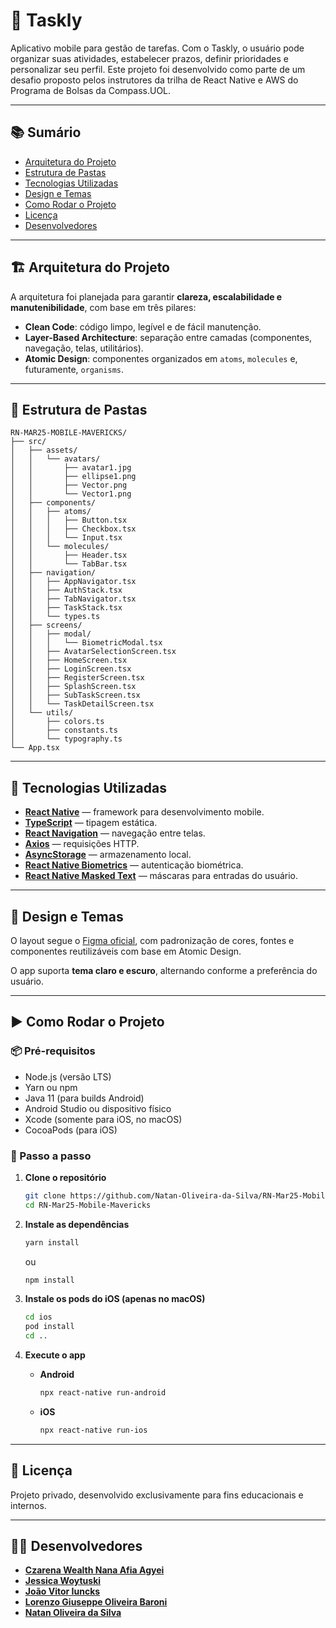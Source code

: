 # 📱 Taskly

Aplicativo mobile para gestão de tarefas. Com o Taskly, o usuário pode organizar suas atividades, estabelecer prazos, definir prioridades e personalizar seu perfil. Este projeto foi desenvolvido como parte de um desafio proposto pelos instrutores da trilha de React Native e AWS do Programa de Bolsas da Compass.UOL.

---

## 📚 Sumário

- [Arquitetura do Projeto](#-arquitetura-do-projeto)
- [Estrutura de Pastas](#-estrutura-de-pastas)
- [Tecnologias Utilizadas](#-tecnologias-utilizadas)
- [Design e Temas](#-design-e-temas)
- [Como Rodar o Projeto](#-como-rodar-o-projeto)
- [Licença](#-licença)
- [Desenvolvedores](#-desenvolvedores)

---

## 🏗️ Arquitetura do Projeto

A arquitetura foi planejada para garantir **clareza, escalabilidade e manutenibilidade**, com base em três pilares:

- **Clean Code**: código limpo, legível e de fácil manutenção.
- **Layer-Based Architecture**: separação entre camadas (componentes, navegação, telas, utilitários).
- **Atomic Design**: componentes organizados em `atoms`, `molecules` e, futuramente, `organisms`.

---

## 📁 Estrutura de Pastas

```text
RN-MAR25-MOBILE-MAVERICKS/
├── src/
│   ├── assets/
│   │   └── avatars/
│   │       ├── avatar1.jpg
│   │       ├── ellipse1.png
│   │       ├── Vector.png
│   │       └── Vector1.png
│   ├── components/
│   │   ├── atoms/
│   │   │   ├── Button.tsx
│   │   │   ├── Checkbox.tsx
│   │   │   └── Input.tsx
│   │   └── molecules/
│   │       ├── Header.tsx
│   │       └── TabBar.tsx
│   ├── navigation/
│   │   ├── AppNavigator.tsx
│   │   ├── AuthStack.tsx
│   │   ├── TabNavigator.tsx
│   │   ├── TaskStack.tsx
│   │   └── types.ts
│   ├── screens/
│   │   ├── modal/
│   │   │   └── BiometricModal.tsx
│   │   ├── AvatarSelectionScreen.tsx
│   │   ├── HomeScreen.tsx
│   │   ├── LoginScreen.tsx
│   │   ├── RegisterScreen.tsx
│   │   ├── SplashScreen.tsx
│   │   ├── SubTaskScreen.tsx
│   │   └── TaskDetailScreen.tsx
│   └── utils/
│       ├── colors.ts
│       ├── constants.ts
│       └── typography.ts
└── App.tsx
```

---

## 🧰 Tecnologias Utilizadas

- **[React Native](https://reactnative.dev/)** — framework para desenvolvimento mobile.
- **[TypeScript](https://www.typescriptlang.org/)** — tipagem estática.
- **[React Navigation](https://reactnavigation.org/)** — navegação entre telas.
- **[Axios](https://axios-http.com/)** — requisições HTTP.
- **[AsyncStorage](https://react-native-async-storage.github.io/async-storage/)** — armazenamento local.
- **[React Native Biometrics](https://github.com/SelfLender/react-native-biometrics)** — autenticação biométrica.
- **[React Native Masked Text](https://github.com/benhurott/react-native-masked-text)** — máscaras para entradas do usuário.

---

## 🎨 Design e Temas

O layout segue o [Figma oficial](https://www.figma.com/design/4CRUTjHYX89xCfdUhFl8ft/Taskly-UI?node-id=0-1&t=jDE70ppySE29bZ7f-1), com padronização de cores, fontes e componentes reutilizáveis com base em Atomic Design.

O app suporta **tema claro e escuro**, alternando conforme a preferência do usuário.

---

## ▶️ Como Rodar o Projeto

### 📦 Pré-requisitos

- Node.js (versão LTS)
- Yarn ou npm
- Java 11 (para builds Android)
- Android Studio ou dispositivo físico
- Xcode (somente para iOS, no macOS)
- CocoaPods (para iOS)

### 🚀 Passo a passo

1. **Clone o repositório**
   ```bash
   git clone https://github.com/Natan-Oliveira-da-Silva/RN-Mar25-Mobile-Mavericks.git
   cd RN-Mar25-Mobile-Mavericks
   ```

2. **Instale as dependências**
   ```bash
   yarn install
   ```
   ou

   ```bash
   npm install
   ```

3. **Instale os pods do iOS (apenas no macOS)**
   ```bash
   cd ios
   pod install
   cd ..
   ```

4. **Execute o app**

   - **Android**
     ```bash
     npx react-native run-android
     ```

   - **iOS**
     ```bash
     npx react-native run-ios
     ```

---

## 📝 Licença

Projeto privado, desenvolvido exclusivamente para fins educacionais e internos.

---

## 👨‍💻 Desenvolvedores

- [**Czarena Wealth Nana Afia Agyei**](https://github.com/wealthczarena)  
- [**Jessica Woytuski**](https://github.com/Jessiwoy)  
- [**João Vitor Iuncks**](https://github.com/Iuncks)  
- [**Lorenzo Giuseppe Oliveira Baroni**](https://github.com/lorenzobaroni)  
- [**Natan Oliveira da Silva**](https://github.com/Natan-Oliveira-da-Silva)
